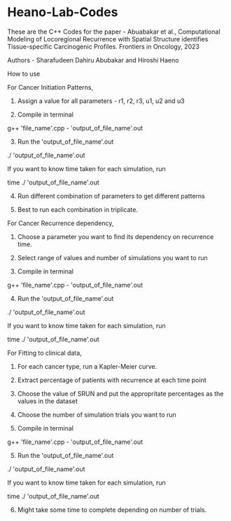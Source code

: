 # Heano-Lab-Codes

These are the C++ Codes for the paper - Abuabakar et al., Computational Modeling of Locoregional Recurrence with Spatial Structure identifies Tissue-specific Carcinogenic Profiles. Frontiers in Oncology, 2023

Authors - Sharafudeen Dahiru Abubakar and Hiroshi Haeno

How to use

For Cancer Initiation Patterns,

1. Assign a value for all parameters - r1, r2, r3, u1, u2 and u3

2. Compile in terminal

g++ 'file_name'.cpp - 'output_of_file_name'.out

3. Run the 'output_of_file_name'.out

./ 'output_of_file_name'.out

If you want to know time taken for each simulation, run

time ./ 'output_of_file_name'.out

4. Run different combination of parameters to get different patterns

5. Best to run each combination in triplicate.


For Cancer Recurrence dependency,

1. Choose a parameter you want to find its dependency on recurrence time.

2. Select range of values and number of simulations you want to run

3. Compile in terminal

g++ 'file_name'.cpp - 'output_of_file_name'.out

4. Run the 'output_of_file_name'.out

./ 'output_of_file_name'.out

If you want to know time taken for each simulation, run

time ./ 'output_of_file_name'.out



For Fitting to clinical data,

1. For each cancer type, run a Kapler-Meier curve.

2. Extract percentage of patients with recurrence at each time point

3. Choose the value of SRUN and put the appropritate percentages as the values in the dataset

4. Choose the number of simulation trials you want to run

4. Compile in terminal

g++ 'file_name'.cpp - 'output_of_file_name'.out

5. Run the 'output_of_file_name'.out

./ 'output_of_file_name'.out

If you want to know time taken for each simulation, run

time ./ 'output_of_file_name'.out

6. Might take some time to complete depending on number of trials.
